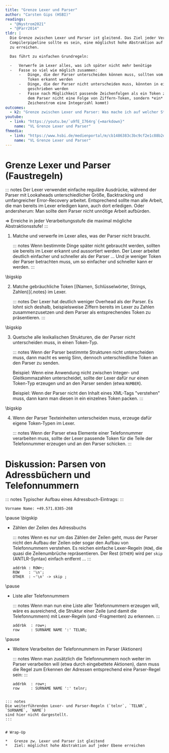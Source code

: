 ```yaml
---
title: "Grenze Lexer und Parser"
author: "Carsten Gips (HSBI)"
readings:
  - "@Nystrom2021"
  - "@Parr2014"
tldr: |
  Die Grenze zwischen Lexer und Parser ist gleitend. Das Ziel jeder Verarbeitungsstufe in der
  Compilerpipeline sollte es sein, eine möglichst hohe Abstraktion auf der jeweiligen Ebene
  zu erreichen.

  Das führt zu einfachen Grundregeln:

  -   Verwerfe im Lexer alles, was ich später nicht mehr benötige
  -   Fasse so viel wie möglich zusammen:
      -   Dinge, die der Parser unterscheiden können muss, sollten vom Lexer als unterschiedliche
          Token erkannt werden
      -   Dinge, die der Parser nicht unterscheiden muss, könnten in einen gemeinsamen Token-Typ
          geschrieben werden
      -   Fasse nach Möglichkeit passende Zeichenfolgen als ein Token zusammen, d.h. präsentiere
          dem Parser nicht eine Folge von Ziffern-Token, sondern *ein* Number-Token (wenn im
          Zeichenstrom eine Integerzahl kommt)
outcomes:
  - k2: "Grenze zwischen Lexer und Parser: Was mache ich auf welcher Stufe?"
youtube:
  - link: "https://youtu.be/`u9fE_I764rg`{=markdown}"
    name: "VL Grenze Lexer und Parser"
fhmedia:
  - link: "https://www.hsbi.de/medienportal/m/cb1486383c3bc9cf2e1c88b2dd94dea71954ceb2f6ea23dea512f10b3d86c34363b8d9c0ab41ef56fc07d9e3b22726752a92ff426592f129c6d6e674795f91cb"
    name: "VL Grenze Lexer und Parser"
---
```



# Grenze Lexer und Parser (Faustregeln)

::: notes
Der Lexer verwendet einfache reguläre Ausdrücke, während der Parser
mit Lookaheads unterschiedlicher Größe, Backtracking und umfangreicher
Error-Recovery arbeitet. Entsprechend sollte man alle Arbeit, die
man bereits im Lexer erledigen kann, auch dort erledigen. Oder
andersherum: Man sollte dem Parser nicht unnötige Arbeit aufbürden.

=> Erreiche in jeder Verarbeitungsstufe die maximal mögliche Abstraktionsstufe!
:::


1.  Matche und verwerfe im Lexer alles, was der Parser nicht braucht.

    ::: notes
    Wenn bestimmte Dinge später nicht gebraucht werden, sollten sie bereits
    im Lexer erkannt und aussortiert werden. Der Lexer arbeitet deutlich
    einfacher und schneller als der Parser ... Und je weniger Token der
    Parser betrachten muss, um so einfacher und schneller kann er werden.
    :::

\bigskip

2.  Matche gebräuchliche Token [(Namen, Schlüsselwörter, Strings, Zahlen)]{.notes} im Lexer.

    ::: notes
    Der Lexer hat deutlich weniger Overhead als der Parser. Es lohnt sich deshalb,
    beispielsweise Ziffern bereits im Lexer zu Zahlen zusammenzusetzen und dem
    Parser als entsprechendes Token zu präsentieren.
    :::

\bigskip

3.  Quetsche alle lexikalischen Strukturen, die der Parser nicht unterscheiden muss, in einen Token-Typ.

    ::: notes
    Wenn der Parser bestimmte Strukturen nicht unterscheiden muss, dann macht es
    wenig Sinn, dennoch unterschiedliche Token an den Parser zu senden.

    Beispiel:
    Wenn eine Anwendung nicht zwischen Integer- und Gleitkommazahlen unterscheidet,
    sollte der Lexer dafür nur einen Token-Typ erzeugen und an den Parser senden
    (etwa `NUMBER`).

    Beispiel:
    Wenn der Parser nicht den Inhalt eines XML-Tags "verstehen" muss, dann kann man
    diesen in ein einzelnes Token packen.
    :::

\bigskip

4.  Wenn der Parser Texteinheiten unterscheiden muss, erzeuge dafür eigene Token-Typen im Lexer.

    ::: notes
    Wenn der Parser etwa Elemente einer Telefonnummer verarbeiten muss, sollte
    der Lexer passende Token für die Teile der Telefonnummer erzeugen und an den
    Parser schicken.
    :::


# Diskussion: Parsen von Adressbüchern und Telefonnummern

::: notes
Typischer Aufbau eines Adressbuch-Eintrags:
:::

``` {size="footnotesize"}
Vorname Name: +49.571.8385-268
```

\pause
\bigskip

*   Zählen der Zeilen des Adressbuchs

    ::: notes
    Wenn es nur um das Zählen der Zeilen geht, muss der Parser nicht den
    Aufbau der Zeilen oder sogar den Aufbau von Telefonnummern verstehen.
    Es reichen einfache Lexer-Regeln (`ROW`), die quasi die Zeilenumbrüche
    repräsentieren. Der Rest (`OTHER`) wird per `skip` (ANTLR-Syntax)
    einfach entfernt ...
    :::

    ``` {.antlr size="scriptsize"}
    addrbk : ROW+;
    ROW    : '\n';
    OTHER  : ~'\n' -> skip ;
    ```

\pause

*   Liste aller Telefonnummern

    ::: notes
    Wenn man nun eine Liste aller Telefonnummern erzeugen will, wäre es ausreichend,
    die Struktur einer Zeile (und damit die Telefonnummern) mit Lexer-Regeln
    (und -Fragmenten) zu erkennen.
    :::

    ``` {.antlr size="scriptsize"}
    addrbk  : row+;
    row     : SURNAME NAME ':' TELNR;
    ```

\pause

*   Weitere Verarbeiten der Telefonnummern im Parser (Aktionen)

    ::: notes
    Wenn man zusätzlich die Telefonnummern noch weiter im Parser verarbeiten will
    (etwa durch eingebettete Aktionen), dann muss die Regel zum Erkennen der
    Adressen entsprechend eine Parser-Regel sein:
    :::

    ``` {.antlr size="scriptsize"}
    addrbk  : row+;
    row     : SURNAME NAME ':' telnr;
   ```

::: notes
Die weiterführenden Lexer- und Parser-Regeln (`telnr`, `TELNR`, `SURNAME`, `NAME`)
sind hier nicht dargestellt.
:::


# Wrap-Up

*   Grenze zw. Lexer und Parser ist gleitend
*   Ziel: möglichst hohe Abstraktion auf jeder Ebene erreichen
